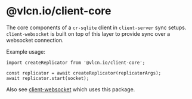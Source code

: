 # @vlcn.io/client-core

The core components of a `cr-sqlite` client in `client-server` sync setups. `client-websocket` is built on top of this layer to provide sync over a websocket connection.

Example usage:

```
import createReplicator from '@vlcn.io/client-core';

const replicator = await createReplicator(replicatorArgs);
await replicator.start(socket);
```

Also see [client-websocket](../client-websocket/) which uses this package.